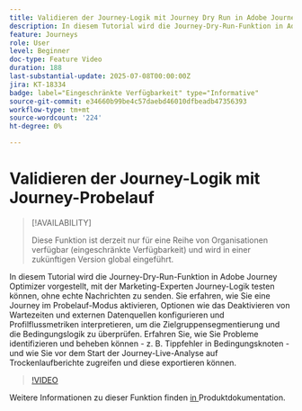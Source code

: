 ```yaml
---
title: Validieren der Journey-Logik mit Journey Dry Run in Adobe Journey Optimizer
description: In diesem Tutorial wird die Journey-Dry-Run-Funktion in Adobe Journey Optimizer vorgestellt, mit der Marketing-Experten Journey-Logik testen können, ohne echte Nachrichten zu senden. Sie erfahren, wie Sie eine Journey im Probelauf-Modus aktivieren, Optionen wie das Deaktivieren von Wartezeiten und externen Datenquellen konfigurieren und Profilflussmetriken interpretieren, um die Zielgruppensegmentierung und die Bedingungslogik zu überprüfen. Erfahren Sie, wie Sie Probleme identifizieren und beheben können - z. B. Tippfehler in Bedingungsknoten - und wie Sie vor dem Start der Journey-Live-Analyse auf Trockenlaufberichte zugreifen und diese exportieren können.
feature: Journeys
role: User
level: Beginner
doc-type: Feature Video
duration: 188
last-substantial-update: 2025-07-08T00:00:00Z
jira: KT-18334
badge: label="Eingeschränkte Verfügbarkeit" type="Informative"
source-git-commit: e34660b99be4c57daebd46010dfbeadb47356393
workflow-type: tm+mt
source-wordcount: '224'
ht-degree: 0%

---
```



# Validieren der Journey-Logik mit Journey-Probelauf

>[!AVAILABILITY]
>
>Diese Funktion ist derzeit nur für eine Reihe von Organisationen verfügbar (eingeschränkte Verfügbarkeit) und wird in einer zukünftigen Version global eingeführt.

In diesem Tutorial wird die Journey-Dry-Run-Funktion in Adobe Journey Optimizer vorgestellt, mit der Marketing-Experten Journey-Logik testen können, ohne echte Nachrichten zu senden. Sie erfahren, wie Sie eine Journey im Probelauf-Modus aktivieren, Optionen wie das Deaktivieren von Wartezeiten und externen Datenquellen konfigurieren und Profilflussmetriken interpretieren, um die Zielgruppensegmentierung und die Bedingungslogik zu überprüfen. Erfahren Sie, wie Sie Probleme identifizieren und beheben können - z. B. Tippfehler in Bedingungsknoten - und wie Sie vor dem Start der Journey-Live-Analyse auf Trockenlaufberichte zugreifen und diese exportieren können.

>[!VIDEO](https://video.tv.adobe.com/v/3464681/?learn=on&enablevpops)

Weitere Informationen zu dieser Funktion finden [ in ](https://experienceleague.adobe.com/en/docs/journey-optimizer/using/orchestrate-journeys/create-journey/journey-dry-run) Produktdokumentation.
